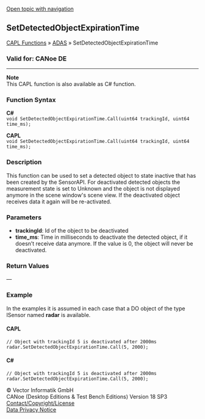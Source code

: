 [Open topic with navigation](../../../../../CANoeDEFamily.htm#Topics/CAPLFunctions/ADAS/Functions/CAPLfunctionSetDetectedObjectExpirationTime.md)

## SetDetectedObjectExpirationTime

[CAPL Functions](../../CAPLfunctions.md) » [ADAS](../CAPLfunctionsADASOverview.md) » SetDetectedObjectExpirationTime

### Valid for: CANoe DE

---

**Note**  
This CAPL function is also available as C# function.

### Function Syntax

**C#**  
`void SetDetectedObjectExpirationTime.Call(uint64 trackingId, uint64 time_ms);`

**CAPL**  
`void SetDetectedObjectExpirationTime.Call(uint64 trackingId, uint64 time_ms);`

### Description

This function can be used to set a detected object to state inactive that has been created by the SensorAPI. For deactivated detected objects the measurement state is set to Unknown and the object is not displayed anymore in the scene window's scene view. If the deactivated object receives data it again will be re-activated.

### Parameters

- **trackingId**: Id of the object to be deactivated
- **time_ms**: Time in milliseconds to deactivate the detected object, if it doesn’t receive data anymore. If the value is 0, the object will never be deactivated.

### Return Values

—

### Example

In the examples it is assumed in each case that a DO object of the type ISensor named **radar** is available.

#### CAPL

```plaintext
// Object with trackingId 5 is deactivated after 2000ms
radar.SetDetectedObjectExpirationTime.Call(5, 2000);
```

#### C#

```plaintext
// Object with trackingId 5 is deactivated after 2000ms
radar.SetDetectedObjectExpirationTime.Call(5, 2000);
```

© Vector Informatik GmbH  
CANoe (Desktop Editions & Test Bench Editions) Version 18 SP3  
[Contact/Copyright/License](../../../Shared/ContactCopyrightLicense.md)  
[Data Privacy Notice](https://www.vector.com/int/en/company/get-info/privacy-policy/)